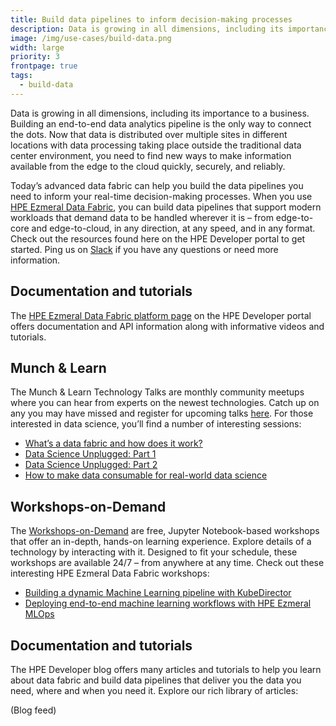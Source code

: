 ```yaml
---
title: Build data pipelines to inform decision-making processes
description: Data is growing in all dimensions, including its importance to business. Discover how data fabric powerfully helps you connect the dots more easily.
image: /img/use-cases/build-data.png
width: large
priority: 3
frontpage: true
tags:
  - build-data
---
```

Data is growing in all dimensions, including its importance to a business. Building an end-to-end data analytics pipeline is the only way to connect the dots. Now that data is distributed over multiple sites in different locations with data processing taking place outside the traditional data center environment, you need to find new ways to make information available from the edge to the cloud quickly, securely, and reliably.


Today’s advanced data fabric can help you build the data pipelines you need to inform your real-time decision-making processes. When you use [HPE Ezmeral Data Fabric](https://community.hpe.com/t5/HPE-Ezmeral-Uncut/If-HPE-Ezmeral-Data-Fabric-is-the-answer-what-is-the-question/ba-p/7092812#.YUjRDmZKj0q), you can build data pipelines that support modern workloads that demand data to be handled wherever it is – from edge-to-core and edge-to-cloud, in any direction, at any speed, and in any format. Check out the resources found here on the HPE Developer portal to get started. Ping us on [Slack](https://slack.hpedev.io/) if you have any questions or need more information.

## Documentation and tutorials

The [HPE Ezmeral Data Fabric platform page](https://developer.hpe.com/platform/hpe-ezmeral-data-fabric/home/#tutorials) on the HPE Developer portal offers documentation and API information along with informative videos and tutorials.

## Munch & Learn

The Munch & Learn Technology Talks are monthly community meetups where you can hear from experts on the newest technologies. Catch up on any you may have missed and register for upcoming talks [here](https://developer.hpe.com/campaign/munch-and-learn/). For those interested in data science, you’ll find a number of interesting sessions:

* [What’s a data fabric and how does it work?](https://www.youtube.com/watch?v=qi6sTvu8osk)
* [Data Science Unplugged: Part 1](https://www.youtube.com/watch?v=Inh6eXM0EbA)
* [Data Science Unplugged: Part 2](https://www.youtube.com/watch?v=Va4tSr__Yok)
* [How to make data consumable for real-world data science](https://www.youtube.com/watch?v=4WKjRqflF7M)

## Workshops-on-Demand

The [Workshops-on-Demand](/hackshack/workshops) are free, Jupyter Notebook-based workshops that offer an in-depth, hands-on learning experience. Explore details of a technology by interacting with it. Designed to fit your schedule, these workshops are available 24/7 – from anywhere at any time. Check out these interesting HPE Ezmeral Data Fabric workshops:

* [Building a dynamic Machine Learning pipeline with KubeDirector](/hackshack/workshop/28)
* [Deploying end-to-end machine learning workflows with HPE Ezmeral MLOps](/hackshack/workshop/29)

## Documentation and tutorials

The HPE Developer blog offers many articles and tutorials to help you learn about data fabric and build data pipelines that deliver you the data you need, where and when you need it. Explore our rich library of articles:

(Blog feed)